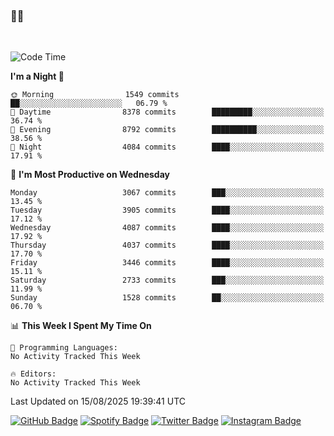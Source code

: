 ### 🤙🍺

<!-- <a href="https://github-readme-stats.vercel.app/api?username=hzak2xx&count_private=true&show_icons=true&theme=dracula">
  <img align="center" src="https://github-readme-stats.vercel.app/api?username=hzak2xx&count_private=true&show_icons=true&theme=dracula" />
</a>
</br> -->
</br>

<!--START_SECTION:waka-->
![Code Time](http://img.shields.io/badge/Code%20Time-4%2C209%20hrs%2040%20mins-blue)

**I'm a Night 🦉** 

```text
🌞 Morning                1549 commits        ██░░░░░░░░░░░░░░░░░░░░░░░   06.79 % 
🌆 Daytime                8378 commits        █████████░░░░░░░░░░░░░░░░   36.74 % 
🌃 Evening                8792 commits        ██████████░░░░░░░░░░░░░░░   38.56 % 
🌙 Night                  4084 commits        ████░░░░░░░░░░░░░░░░░░░░░   17.91 % 
```
📅 **I'm Most Productive on Wednesday** 

```text
Monday                   3067 commits        ███░░░░░░░░░░░░░░░░░░░░░░   13.45 % 
Tuesday                  3905 commits        ████░░░░░░░░░░░░░░░░░░░░░   17.12 % 
Wednesday                4087 commits        ████░░░░░░░░░░░░░░░░░░░░░   17.92 % 
Thursday                 4037 commits        ████░░░░░░░░░░░░░░░░░░░░░   17.70 % 
Friday                   3446 commits        ████░░░░░░░░░░░░░░░░░░░░░   15.11 % 
Saturday                 2733 commits        ███░░░░░░░░░░░░░░░░░░░░░░   11.99 % 
Sunday                   1528 commits        ██░░░░░░░░░░░░░░░░░░░░░░░   06.70 % 
```


📊 **This Week I Spent My Time On** 

```text
💬 Programming Languages: 
No Activity Tracked This Week

🔥 Editors: 
No Activity Tracked This Week
```


 Last Updated on 15/08/2025 19:39:41 UTC
<!--END_SECTION:waka-->

[![GitHub Badge](https://img.shields.io/badge/GitHub-100000?style=for-the-badge&logo=github&logoColor=white)](https://github.com/hzak2xx)
[![Spotify Badge](https://img.shields.io/badge/Spotify-1ED760?&style=for-the-badge&logo=spotify&logoColor=white)](https://open.spotify.com/user/uf90s6sbbh75a1mt44clkhkvf)
[![Twitter Badge](https://img.shields.io/badge/Twitter-1DA1F2?style=for-the-badge&logo=twitter&logoColor=white)](https://twitter.com/hzak2xx)
[![Instagram Badge](https://img.shields.io/badge/Instagram-E4405F?style=for-the-badge&logo=instagram&logoColor=white)](https://www.instagram.com/hzak2xx/)
